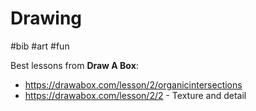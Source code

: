 # Drawing

#bib #art #fun

Best lessons from **Draw A Box**:
* https://drawabox.com/lesson/2/organicintersections
* https://drawabox.com/lesson/2/2 - Texture and detail